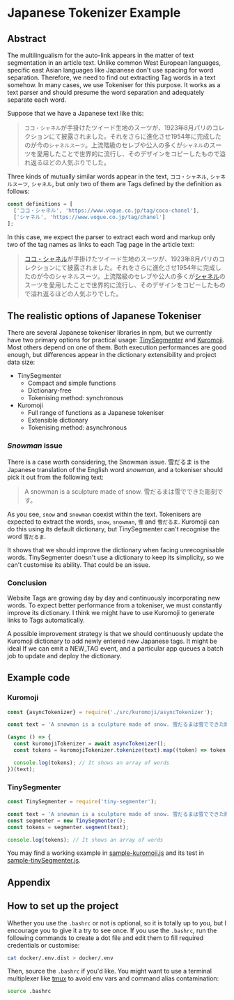 # Japanese Tokenizer Example

## Abstract

The multilingualism for the auto-link appears in the matter of text segmentation in an article text. Unlike common West European languages, specific east Asian languages like Japanese don't use spacing for word separation. Therefore, we need to find out extracting Tag words in a text somehow. In many cases, we use Tokeniser for this purpose. It works as a text parser and should presume the word separation and adequately separate each word.

Suppose that we have a Japanese text like this:

> `ココ・シャネル`が手掛けたツイード生地のスーツが、1923年8月パリのコレクションにて披露されました。それをさらに進化させ1954年に完成したのが今の`シャネルスーツ`。上流階級のセレブや公人の多くが`シャネル`のスーツを愛用したことで世界的に流行し、そのデザインをコピーしたもので溢れ返るほどの人気ぶりでした。

Three kinds of mutually similar words appear in the text, `ココ・シャネル`, `シャネルスーツ`, `シャネル`, but only two of them are Tags defined by the definition as follows:

```javascript
const definitions = [
  ['ココ・シャネル', 'https://www.vogue.co.jp/tag/coco-chanel'],
  ['シャネル', 'https://www.vogue.co.jp/tag/chanel']
];
```

In this case, we expect the parser to extract each word and markup only two of the tag names as links to each Tag page in the article text:

> <a href="https://www.vogue.co.jp/tag/coco-chanel">ココ・シャネル</a>が手掛けたツイード生地のスーツが、1923年8月パリのコレクションにて披露されました。それをさらに進化させ1954年に完成したのが今のシャネルスーツ。上流階級のセレブや公人の多くが<a href="https://www.vogue.co.jp/tag/chanel">シャネル</a>のスーツを愛用したことで世界的に流行し、そのデザインをコピーしたもので溢れ返るほどの人気ぶりでした。

## The realistic options of Japanese Tokeniser

There are several Japanese tokeniser libraries in npm, but we currently have two primary options for practical usage: [TinySegmenter](https://www.npmjs.com/package/tiny-segmenter) and [Kuromoji](https://www.npmjs.com/package/kuromoji). Most others depend on one of them. Both execution performances are good enough, but differences appear in the dictionary extensibility and project data size:

- TinySegmenter
  - Compact and simple functions
  - Dictionary-free
  - Tokenising method: synchronous
- Kuromoji
  - Full range of functions as a Japanese tokeniser
  - Extensible dictionary
  - Tokenising method: asynchronous

### *Snowman* issue

There is a case worth considering, the Snowman issue. 雪だるま is the Japanese translation of the English word *snowman*, and a tokeniser should pick it out from the following text:

> A snowman is a sculpture made of snow. 雪だるまは雪でできた彫刻です。

As you see, `snow` and `snowman` coexist within the text. Tokenisers are expected to extract the words, `snow`, `snowman`, `雪` and `雪だるま`. Kuromoji can do this using its default dictionary, but TinySegmenter can't recognise the word `雪だるま`.

It shows that we should improve the dictionary when facing unrecognisable words. TinySegmenter doesn't use a dictionary to keep its simplicity, so we can't customise its ability. That could be an issue.

### Conclusion

Website Tags are growing day by day and continuously incorporating new words. To expect better performance from a tokeniser, we must constantly improve its dictionary. I think we might have to use Kuromoji to generate links to Tags automatically.

A possible improvement strategy is that we should continuously update the Kuromoji dictionary to add newly entered new Japanese tags. It might be ideal If we can emit a NEW_TAG event, and a particular app queues a batch job to update and deploy the dictionary.

## Example code

### Kuromoji

```javascript
const {asyncTokenizer} = require('./src/kuromoji/asyncTokenizer');

const text = 'A snowman is a sculpture made of snow. 雪だるまは雪でできた彫刻です。';

(async () => {
  const kuromojiTokenizer = await asyncTokenizer();
  const tokens = kuromojiTokenizer.tokenize(text).map((token) => token.surface_form);

  console.log(tokens); // It shows an array of words
})(text);
```

### TinySegmenter

```javascript
const TinySegmenter = require('tiny-segmenter');

const text = 'A snowman is a sculpture made of snow. 雪だるまは雪でできた彫刻です。';
const segmenter = new TinySegmenter();
const tokens = segmenter.segment(text);

console.log(tokens); // It shows an array of words
```

You may find a working example in [sample-kuromoji.js](project/sample-kuromoji.js) and its test in [sample-tinySegmenter.js](project/sample-tinySegmenter.js).

## Appendix

## How to set up the project

Whether you use the `.bashrc` or not is optional, so it is totally up to you, but I encourage you to give it a try to see once. If you use the `.bashrc`, run the following commands to create a dot file and edit them to fill required credentials or customise:

```bash
cat docker/.env.dist > docker/.env
```

Then, source the `.bashrc` if you'd like. You might want to use a terminal multiplexer like [tmux](https://github.com/tmux/tmux/wiki) to avoid env vars and command alias contamination:

```bash
source .bashrc
```
